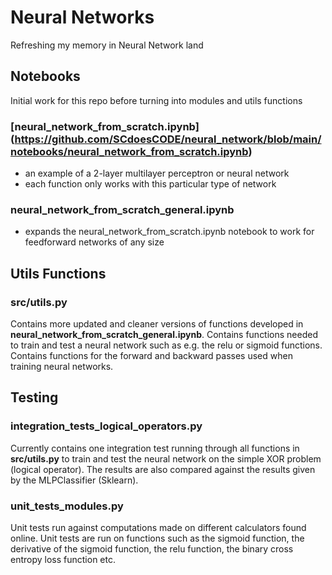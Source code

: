 # Neural Networks

Refreshing my memory in Neural Network land

## Notebooks

Initial work for this repo before turning into modules and utils functions

### [neural_network_from_scratch.ipynb] (https://github.com/SCdoesCODE/neural_network/blob/main/notebooks/neural_network_from_scratch.ipynb)
- an example of a 2-layer multilayer perceptron or neural network
- each function only works with this particular type of network

### neural_network_from_scratch_general.ipynb
- expands the neural_network_from_scratch.ipynb notebook to work for feedforward networks of any size

## Utils Functions

### src/utils.py

Contains more updated and cleaner versions of functions developed in **neural_network_from_scratch_general.ipynb**. Contains functions needed to train and test a neural network such as e.g. the relu or sigmoid functions. Contains functions for the forward and backward passes used when training neural networks. 

## Testing

### integration_tests_logical_operators.py

Currently contains one integration test running through all functions in **src/utils.py** to train and test the neural network on the simple XOR problem (logical operator). The results are also compared against the results given by the MLPClassifier (Sklearn). 

### unit_tests_modules.py

Unit tests run against computations made on different calculators found online. Unit tests are run on functions such as the sigmoid function, the derivative of the sigmoid function, the relu function, the binary cross entropy loss function etc. 



